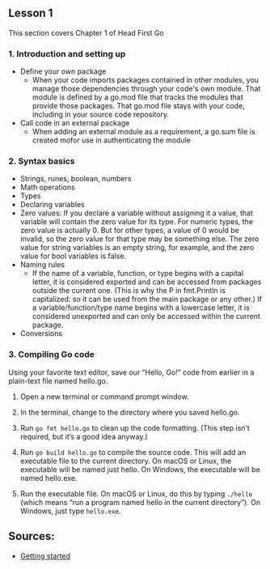 ## Lesson 1

This section covers Chapter 1 of Head First Go

### 1. Introduction and setting up
- Define your own package
     + When your code imports packages contained in other modules, you manage those dependencies through your code's own module. That module is defined by a go.mod file that tracks the modules that provide those packages. That go.mod file stays with your code, including in your source code repository.
- Call code in an external package
     + When adding an external module as a requirement, a go.sum file is created mofor use in authenticating the module

### 2. Syntax basics
- Strings, runes, boolean, numbers
- Math operations
- Types
- Declaring variables
- Zero values: If you declare a variable without assigning it a value, that variable will contain the zero value for its type. For numeric types, the zero value is actually 0. But for other types, a value of 0 would be invalid, so the zero value for that type may be something else. The zero value for string variables is an empty string, for example, and the zero value for bool variables is false.
- Naming rules
     + If the name of a variable, function, or type begins with a capital letter, it is considered exported and can be accessed from packages outside the current one. (This is why the P in fmt.Println is capitalized: so it can be used from the main package or any other.) If a variable/function/type name begins with a lowercase letter, it is considered unexported and can only be accessed within the current package.
- Conversions

### 3. Compiling Go code
Using your favorite text editor, save our “Hello, Go!” code from earlier in a plain-text file named hello.go.

1. Open a new terminal or command prompt window.

2. In the terminal, change to the directory where you saved hello.go.

3. Run `go fmt hello.go` to clean up the code formatting. (This step isn’t required, but it’s a good idea anyway.)

4. Run `go build hello.go` to compile the source code. This will add an executable file to the current directory. On macOS or Linux, the executable will be named just hello. On Windows, the executable will be named hello.exe.

5. Run the executable file. On macOS or Linux, do this by typing `./hello` (which means “run a program named hello in the current directory”). On Windows, just type `hello.exe`.


## Sources:
- [Getting started](https://go.dev/doc/tutorial/getting-started)